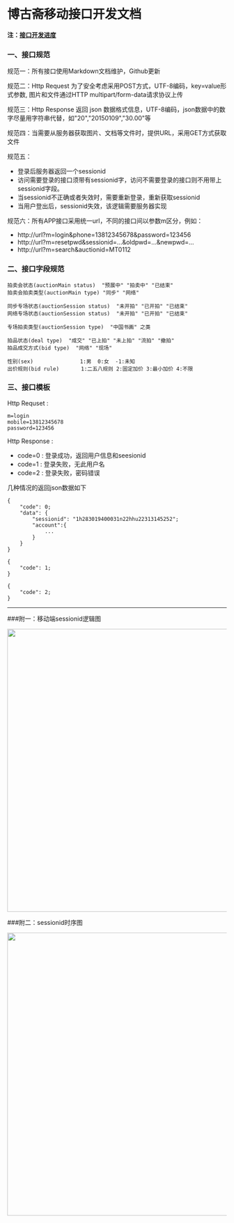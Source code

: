 # 博古斋移动接口开发文档

**注：[接口开发进度](接口开发进度.md)**   


### 一、接口规范

规范一：所有接口使用Markdown文档维护，Github更新
 
规范二：Http Request 为了安全考虑采用POST方式，UTF-8编码，key=value形式参数, 图片和文件通过HTTP multipart/form-data请求协议上传
 
规范三：Http Response 返回 json 数据格式信息，UTF-8编码，json数据中的数字尽量用字符串代替，如"20","20150109","30.00"等
 
规范四：当需要从服务器获取图片、文档等文件时，提供URL，采用GET方式获取文件
 
规范五：

- 登录后服务器返回一个sessionid
- 访问需要登录的接口须带有sessionid字，访问不需要登录的接口则不用带上sessionid字段。 
- 当sessionid不正确或者失效时，需要重新登录，重新获取sessionid
- 当用户登出后，sessionid失效，该逻辑需要服务器实现

 
规范六：所有APP接口采用统一url，不同的接口间以参数m区分，例如：  

- http://url?m=login&phone=13812345678&password=123456
- http://url?m=resetpwd&sessionid=...&oldpwd=...&newpwd=...
- http://url?m=search&auctionid=MT0112

### 二、接口字段规范  

```
拍卖会状态(auctionMain status)  "预展中" "拍卖中" "已结束"
拍卖会拍卖类型(auctionMain type) "同步" "网络"

同步专场状态(auctionSession status)  "未开拍" "已开拍" "已结束"
网络专场状态(auctionSession status)  "未开拍" "已开拍" "已结束"

专场拍卖类型(auctionSession type)  "中国书画" 之类

拍品状态(deal type)  "成交" "已上拍" "未上拍" "流拍" "撤拍" 
拍品成交方式(bid type)  "网络" "现场" 

性别(sex)               1:男  0:女  -1:未知
出价规则(bid rule)       1:二五八规则 2:固定加价 3:最小加价 4:不限

```  

### 三、接口模板

Http Requset :  

``` 
m=login
mobile=13812345678
password=123456 
```
Http Response : 

- code=0 : 登录成功，返回用户信息和seesionid
- code=1 : 登录失败，无此用户名
- code=2 : 登录失败，密码错误

几种情况的返回json数据如下

``` 
{ 
    "code": 0;
    "data": {
    	"sessionid": "1h283019400031n22hhu22313145252";
    	"account":{
			...   
		}     
	}
}
```
``` 
{ 
    "code": 1;
}
```
``` 
{ 
    "code": 2;
}
```


--- 

###附一：移动端sessionid逻辑图

<img src="res/sessionid_logic.png" width="650"></img> 

###附二：sessionid时序图

<img src="res/sessionid_time_logic.png" width="650"></img> 
